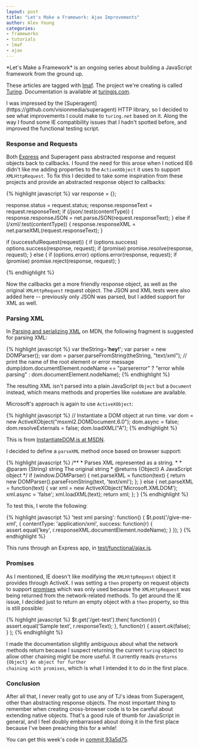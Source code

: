 ```yaml
---
layout: post
title: "Let's Make a Framework: Ajax Improvements"
author: Alex Young
categories: 
- frameworks
- tutorials
- lmaf
- ajax
---
```


<div class="intro">
*Let's Make a Framework* is an ongoing series about building a JavaScript framework from the ground up.

These articles are tagged with [lmaf](http://dailyjs.com/tags.html#lmaf). The project we're creating is called [Turing](http://github.com/alexyoung/turing.js). Documentation is available at [turingjs.com](http://turingjs.com/).

</div>
I was impressed by the [Superagent](https://github.com/visionmedia/superagent) HTTP library, so I decided to see what improvements I could make to <code>turing.net</code> based on it. Along the way I found some IE compatibility issues that I hadn't spotted before, and improved the functional testing script.

### Response and Requests

Both [Express](http://expressjs.com/) and Superagent pass abstracted response and request objects back to callbacks. I found the need for this arose when I noticed IE6 didn't like me adding properties to the <code>ActiveXObject</code> it uses to support <code>XMLHttpRequest</code>. To fix this I decided to take some inspiration from these projects and provide an abstracted response object to callbacks:

{% highlight javascript %}
var response = {};

response.status = request.status;
response.responseText = request.responseText;
if (/json/.test(contentType)) {
  response.responseJSON = net.parseJSON(request.responseText);
} else if (/xml/.test(contentType)) {
  response.responseXML = net.parseXML(request.responseText);
}

if (successfulRequest(request)) {
  if (options.success) options.success(response, request);
  if (promise) promise.resolve(response, request);
} else {
  if (options.error) options.error(response, request);
  if (promise) promise.reject(response, request);
}

{% endhighlight %}

Now the callbacks get a more friendly response object, as well as the original <code>XMLHttpRequest</code> request object. The JSON and XML tests were also added here -- previously only JSON was parsed, but I added support for XML as well.

### Parsing XML

In [Parsing and serializing XML](https://developer.mozilla.org/en/Parsing_and_serializing_XML) on MDN, the following fragment is suggested for parsing XML:

{% highlight javascript %}
var theString='<a id="a"><b id="b">hey!</b></a>';
var parser = new DOMParser();
var dom = parser.parseFromString(theString, "text/xml");
// print the name of the root element or error message
dump(dom.documentElement.nodeName == "parsererror" ? "error while parsing" : dom.documentElement.nodeName);
{% endhighlight %}

The resulting XML isn't parsed into a plain JavaScript <code>Object</code> but a <code>Document</code> instead, which means methods and properties like <code>nodeName</code> are available.

Microsoft's approach is again to use <code>ActiveXObject</code>:

{% highlight javascript %}
// Instantiate a DOM object at run time.
var dom = new ActiveXObject("msxml2.DOMDocument.6.0");
dom.async = false;
dom.resolveExternals = false;
dom.loadXML("<a>A</a>");
{% endhighlight %}

This is from [InstantiateDOM.js at MSDN](http://msdn.microsoft.com/en-us/library/ms764708(v=vs.85).aspx).

I decided to define a <code>parseXML</code> method once based on browser support:

{% highlight javascript %}
  /**
    * Parses XML represented as a string.
    *
    * @param {String} string The original string
    * @returns {Object} A JavaScript object
    */
  if (window.DOMParser) {
    net.parseXML = function(text) {
      return new DOMParser().parseFromString(text, 'text/xml');
    };
  } else {
    net.parseXML = function(text) {
      var xml = new ActiveXObject('Microsoft.XMLDOM');
      xml.async = 'false';
      xml.loadXML(text);
      return xml;
    };
  }
{% endhighlight %}

To test this, I wrote the following:

{% highlight javascript %}
'test xml parsing': function() {
  $t.post('/give-me-xml', {
    contentType: 'application/xml',
    success: function(r) {
      assert.equal('key', r.responseXML.documentElement.nodeName);
    }
  });
}
{% endhighlight %}

This runs through an Express app, in [test/functional/ajax.js](https://github.com/alexyoung/turing.js/blob/master/test/functional/ajax.js).

### Promises

As I mentioned, IE doesn't like modifying the <code>XMLHttpRequest</code> object it provides through ActiveX. I was setting a <code>then</code> property on request objects to support [promises](http://dailyjs.com/2011/06/02/framework-65/) which was only used because the <code>XMLHttpRequest</code> was being returned from the network-related methods. To get around the IE issue, I decided just to return an empty object with a <code>then</code> property, so this is still possible:

{% highlight javascript %}
$t.get('/get-test').then(
  function(r) { assert.equal('Sample text', r.responseText); },
  function(r) { assert.ok(false); }
);
{% endhighlight %}

I made the documentation slightly ambiguous about what the network methods return because I suspect returning the current <code>turing</code> object to allow other chaining might be more useful. It currently reads <code>@returns {Object} An object for further chaining with promises</code>, which is what I intended it to do in the first place.

### Conclusion

After all that, I never really got to use any of TJ's ideas from Superagent, other than abstracting response objects. The most important thing to remember when creating cross-browser code is to be careful about extending native objects. That's a good rule of thumb for JavaScript in general, and I feel doubly embarrassed about doing it in the first place because I've been preaching this for a while!

You can get this week's code in [commit 93a5d75](https://github.com/alexyoung/turing.js/commit/93a5d75338a8422e5a48fa2b5aa80049b1565b27).

